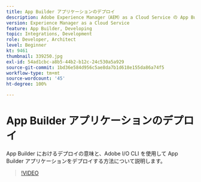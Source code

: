 ```yaml
---
title: App Builder アプリケーションのデプロイ
description: Adobe Experience Manager（AEM）as a Cloud Service の App Builder アプリケーションをデプロイする方法について説明します。
version: Experience Manager as a Cloud Service
feature: App Builder, Developing
topic: Integrations, Development
role: Developer, Architect
level: Beginner
kt: 9461
thumbnail: 339250.jpg
exl-id: 54ad1cbc-a8b5-44b2-b12c-24c530a5a929
source-git-commit: 1bd36e584d956c5ae8da7b1d618e155da86a74f5
workflow-type: tm+mt
source-wordcount: '45'
ht-degree: 100%

---
```


# App Builder アプリケーションのデプロイ

App Builder におけるデプロイの意味と、Adobe I/O CLI を使用して App Builder アプリケーションをデプロイする方法について説明します。

>[!VIDEO](https://video.tv.adobe.com/v/339250/?quality=12&learn=on)
